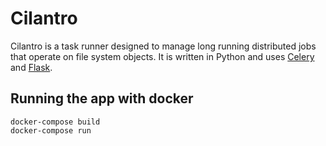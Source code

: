 # Cilantro

Cilantro is a task runner designed to manage long running distributed jobs that
operate on file system objects. It is written in Python and uses
[Celery](http://docs.celeryproject.org/) and [Flask](http://flask.pocoo.org/).

## Running the app with docker

    docker-compose build
    docker-compose run
